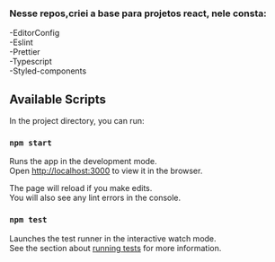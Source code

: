 ### Nesse repos,criei a base para projetos react, nele consta:
-EditorConfig <br />
-Eslint   <br />
-Prettier   <br />
-Typescript   <br />
-Styled-components

## Available Scripts

In the project directory, you can run:
### `npm start`

Runs the app in the development mode.\
Open [http://localhost:3000](http://localhost:3000) to view it in the browser.

The page will reload if you make edits.\
You will also see any lint errors in the console.

### `npm test`

Launches the test runner in the interactive watch mode.\
See the section about [running tests](https://facebook.github.io/create-react-app/docs/running-tests) for more information.
